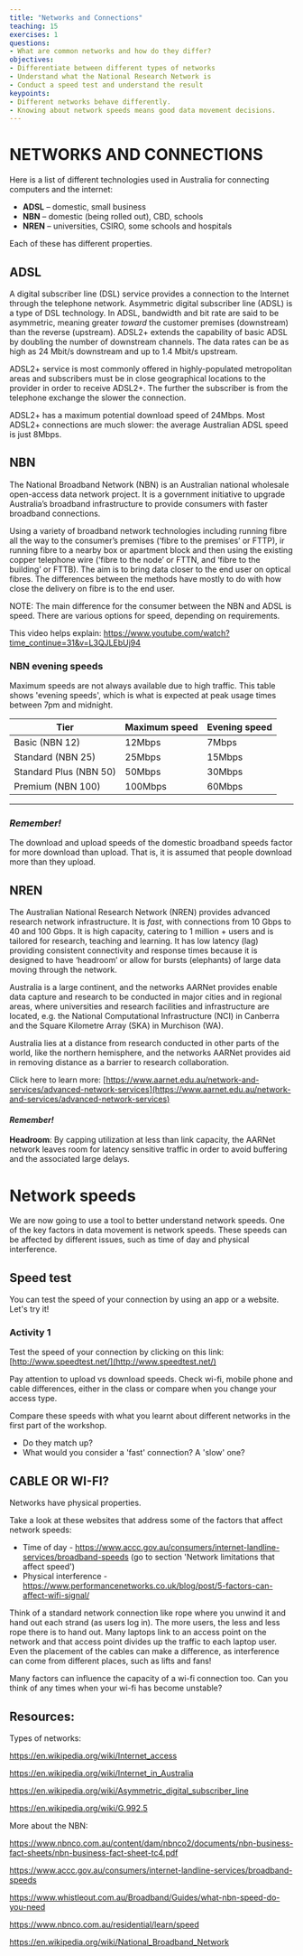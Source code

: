 ```yaml
---
title: "Networks and Connections"
teaching: 15
exercises: 1
questions:
- What are common networks and how do they differ?
objectives:
- Differentiate between different types of networks
- Understand what the National Research Network is
- Conduct a speed test and understand the result
keypoints:
- Different networks behave differently. 
- Knowing about network speeds means good data movement decisions.
---
```


# NETWORKS AND CONNECTIONS
 
 Here is a list of different technologies used in Australia for connecting computers and the internet:
 
- **ADSL** – domestic, small business
- **NBN** – domestic (being rolled out), CBD, schools
- **NREN** – universities, CSIRO, some schools and hospitals
 
Each of these has different properties. 

## ADSL

 A digital subscriber line (DSL) service provides a connection to the Internet through the telephone network. Asymmetric digital subscriber line (ADSL) is a type of DSL technology. In ADSL, bandwidth and bit rate are said to be asymmetric, meaning greater *toward* the customer premises (downstream) than the reverse (upstream). ADSL2+ extends the capability of basic ADSL by doubling the number of downstream channels. The data rates can be as high as 24 Mbit/s downstream and up to 1.4 Mbit/s upstream. 

ADSL2+ service is most commonly offered in highly-populated metropolitan areas and subscribers must be in close geographical locations to the provider in order to receive ADSL2+. The further the subscriber is from the telephone exchange the slower the connection.

ADSL2+ has a maximum potential download speed of 24Mbps. Most ADSL2+ connections are much slower: the average Australian ADSL speed is just 8Mbps.

## NBN

The National Broadband Network (NBN) is an Australian national wholesale open-access data network project. It is a government initiative to upgrade Australia’s broadband infrastructure to provide consumers with faster broadband connections.

Using a variety of broadband network technologies including running fibre all the way to the consumer’s premises (‘fibre to the premises’ or FTTP), ir running fibre to a nearby box or apartment block and then using the existing copper telephone wire (‘fibre to the node’ or FTTN, and ‘fibre to the building’ or FTTB). The aim is to bring data closer to the end user on optical fibres. The differences between the methods have mostly to do with how close the delivery on fibre is to the end user.


NOTE: The main difference for the consumer between the NBN and ADSL is speed. There are various options for speed, depending on requirements.

This video helps explain: https://www.youtube.com/watch?time_continue=31&v=L3QJLEbUj94 


### NBN evening speeds

Maximum speeds are not always available due to high traffic. This table shows 'evening speeds', which is what is expected at peak usage times between 7pm and midnight. 

Tier | Maximum speed | Evening speed
---- | ------------- | -------------
Basic (NBN 12) | 12Mbps | 7Mbps
Standard (NBN 25) | 25Mbps | 15Mbps
Standard Plus (NBN 50) | 50Mbps | 30Mbps
Premium (NBN 100) | 100Mbps | 60Mbps
---

### *Remember!*

The download and upload speeds of the domestic broadband speeds factor for more download than upload. That is, it is assumed that people download more than they upload.

## NREN
 
The Australian National Research Network (NREN) provides advanced research network infrastructure. It is *fast*, with connections from 10 Gbps to 40 and 100 Gbps. It is high capacity, catering to 1 million + users and is tailored for research, teaching and learning. It has low latency (lag) providing consistent connectivity and response times because it is designed to have ‘headroom’ or allow for bursts (elephants) of large data moving through the network. 
 
Australia is a large continent, and the networks AARNet provides enable data capture and research to be conducted in major cities and in regional areas, where universities and research facilities and infrastructure are located, e.g. the National Computational Infrastructure (NCI) in Canberra and the Square Kilometre Array (SKA) in Murchison (WA).
 
Australia lies at a distance from research conducted in other parts of the world, like the northern hemisphere, and the networks AARNet provides aid in removing distance as a barrier to research collaboration.

Click here to learn more: [https://www.aarnet.edu.au/network-and-services/advanced-network-services](https://www.aarnet.edu.au/network-and-services/advanced-network-services)

#### *Remember!* 

**Headroom**: By capping utilization at less than link capacity, the AARNet network leaves room for latency sensitive traffic in order to avoid buffering and the associated large delays.
 
# Network speeds

We are now going to use a tool to better understand network speeds. One of the key factors in data movement is network speeds. These speeds can be affected by different issues, such as time of day and physical interference.

## Speed test

You can test the speed of your connection by using an app or a website. Let's try it!

### Activity 1
 
Test the speed of your connection by clicking on this link: [http://www.speedtest.net/](http://www.speedtest.net/)

Pay attention to upload vs download speeds. Check wi-fi, mobile phone and cable differences, either in the class or compare when you change your access type. 

Compare these speeds with what you learnt about different networks in the first part of the workshop. 

* Do they match up? 
* What would you consider a 'fast' connection? A 'slow' one?
 
## CABLE OR WI-FI?
 
Networks have physical properties.

Take a look at these websites that address some of the factors that affect network speeds:

* Time of day - https://www.accc.gov.au/consumers/internet-landline-services/broadband-speeds (go to section 'Network limitations that affect speed')
* Physical interference - https://www.performancenetworks.co.uk/blog/post/5-factors-can-affect-wifi-signal/

Think of a standard network connection like rope where you unwind it and hand out each strand (as users log in). The more users, the less and less rope there is to hand out. Many laptops link to an access point on the network and that access point divides up the traffic to each laptop user. Even the placement of the cables can make a difference, as interference can come from different places, such as lifts and fans!

Many factors can influence the capacity of a wi-fi connection too. Can you think of any times when your wi-fi has become unstable?

## Resources:

Types of networks:

https://en.wikipedia.org/wiki/Internet_access

https://en.wikipedia.org/wiki/Internet_in_Australia

https://en.wikipedia.org/wiki/Asymmetric_digital_subscriber_line

https://en.wikipedia.org/wiki/G.992.5 

More about the NBN:

https://www.nbnco.com.au/content/dam/nbnco2/documents/nbn-business-fact-sheets/nbn-business-fact-sheet-tc4.pdf

https://www.accc.gov.au/consumers/internet-landline-services/broadband-speeds

https://www.whistleout.com.au/Broadband/Guides/what-nbn-speed-do-you-need

https://www.nbnco.com.au/residential/learn/speed

https://en.wikipedia.org/wiki/National_Broadband_Network
